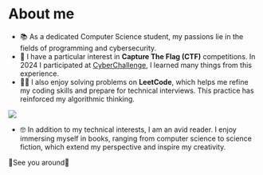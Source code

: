 # About me
- :books: As a dedicated Computer Science student, my passions lie in the fields of programming and cybersecurity.
- :triangular_flag_on_post: I have a particular interest in **Capture The Flag (CTF)** competitions. In 2024 I participated at [CyberChallenge](https://cyberchallenge.it), I learned many things from this experience.
- 👨‍💻 I also enjoy solving problems on **LeetCode**, which helps me refine my coding skills and prepare for technical interviews. This practice has reinforced my algorithmic thinking.

![](https://leetcard.jacoblin.cool/tatore02?border=0&radius=20)
- 🤓 In addition to my technical interests, I am an avid reader. I enjoy immersing myself in books, ranging from computer science to science fiction, which extend my perspective and inspire my creativity.

:wave:See you around:eyes:
